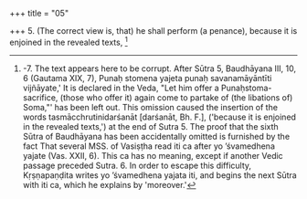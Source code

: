 +++
title = "05"

+++
5. (The correct view is, that) he shall perform (a penance), because it is enjoined in the revealed texts, [^2] 


[^2]:  -7. The text appears here to be corrupt. After Sūtra 5, Baudhāyana III, 10, 6 (Gautama XIX, 7), Punaḥ stomena yajeta punaḥ savanamāyāntīti vijñāyate,' It is declared in the Veda, "Let him offer a Punaḥstoma-sacrifice, (those who offer it) again come to partake of (the libations of) Soma,"' has been left out. This omission caused the insertion of the words tasmācchrutinidarśanāt [darśanāt, Bh. F.], ('because it is enjoined in the revealed texts,') at the end of Sutra 5. The proof that the sixth Sūtra of Baudhāyana has been accidentally omitted is furnished by the fact That several MSS. of Vasiṣṭha read iti ca after yo ’śvamedhena yajate (Vas. XXII, 6). This ca has no meaning, except if another Vedic passage preceded Sutra. 6. In order to escape this difficulty, Kṛṣṇapaṇḍita writes yo ’śvamedhena yajata iti, and begins the next Sūtra with iti ca, which he explains by 'moreover.'
